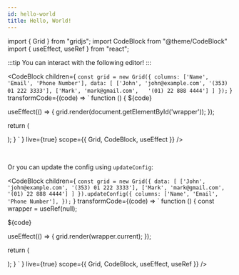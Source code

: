 ```yaml
---
id: hello-world
title: Hello, World!
---
```


import { Grid } from "gridjs";
import CodeBlock from "@theme/CodeBlock"
import { useEffect, useRef } from "react";

:::tip
You can interact with the following editor!
:::

<CodeBlock children={
`
const grid = new Grid({
  columns: ['Name', 'Email', 'Phone Number'],
  data: [
    ['John', 'john@example.com', '(353) 01 222 3333'],
    ['Mark', 'mark@gmail.com',   '(01) 22 888 4444']
  ]
});
`
}
 transformCode={(code) => 
`
function () {
  ${code}
  
  useEffect(() => {
    grid.render(document.getElementById('wrapper'));
  });
  
  return (
    <div id="wrapper" />
  );
}
`
} live={true} scope={{ Grid, CodeBlock, useEffect }} />

<br/>

Or you can update the config using `updateConfig`:

<CodeBlock children={
`
const grid = new Grid({
  data: [
    ['John', 'john@example.com', '(353) 01 222 3333'],
    ['Mark', 'mark@gmail.com',   '(01) 22 888 4444']
  ]
}).updateConfig({
  columns: ['Name', 'Email', 'Phone Number'],
});
`
}
 transformCode={(code) => 
`
function () {
  const wrapper = useRef(null);
  
  ${code}
  
  useEffect(() => {
    grid.render(wrapper.current);
  });
  
  return (
    <div id="wrapper" ref={wrapper} />
  );
}
`
} live={true} scope={{ Grid, CodeBlock, useEffect, useRef }} />

